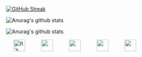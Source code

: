 [![GitHub Streak](https://streak-stats.demolab.com/?user=rodigu&theme=gruvbox)](https://git.io/streak-stats)

![Anurag's github stats](https://github-readme-stats.vercel.app/api/top-langs/?username=rodigu&theme=gruvbox&layout=donut-vertical)

![Anurag's github stats](https://github-readme-stats.vercel.app/api?username=rodigu&theme=gruvbox&show_icons=true)


<p float="left">
  <a href="https://tamanotchi.world/11080c"><img src="https://tamanotchi.world/i2/11080" alt="It's tamaNOTchi! Click to feed!" width="32" hspace="20"/></a>
  <a href="https://openprocessing.org/user/219598"><img src="https://openprocessing.org/assets/img/logo/logo_36x30_color@2x.png" width="32" hspace="20"/></a>
  <a href="https://www.linkedin.com/in/rodrigohmorais/"><img src="https://upload.wikimedia.org/wikipedia/commons/thumb/c/ce/Linkedin_circle.svg/640px-Linkedin_circle.svg.png" width="32" hspace="20"/></a>
  <a href="https://tic80.com/dev?id=5531"><img src="https://upload.wikimedia.org/wikipedia/commons/thumb/a/ae/TIC-80_Icon.png/640px-TIC-80_Icon.png" width="32" hspace="20"></a>
  <a href="https://rmorais.itch.io"><img src="https://static.itch.io/images/itchio-textless-white.svg" width="32" hspace="20"></a>
</p>
